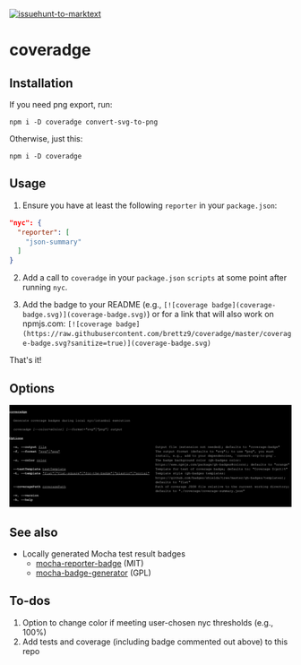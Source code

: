 <!--
[![coverage badge](https://raw.githubusercontent.com/brettz9/coveradge/master/coverage-badge.svg?sanitize=true)](coverage-badge.svg)
-->

[![issuehunt-to-marktext](https://issuehunt.io/static/embed/issuehunt-button-v1.svg)](https://issuehunt.io/r/brettz9/coveradge)

# coveradge

## Installation

If you need png export, run:

```
npm i -D coveradge convert-svg-to-png
```

Otherwise, just this:

```
npm i -D coveradge
```

## Usage

1. Ensure you have at least the following `reporter` in your `package.json`:

```json
"nyc": {
  "reporter": [
    "json-summary"
  ]
}
```

2. Add a call to `coveradge` in your `package.json` `scripts` at some point
    after running `nyc`.

3. Add the badge to your README (e.g., `[![coverage badge](coverage-badge.svg)](coverage-badge.svg)`) or for a link that will also work on npmjs.com: `[![coverage badge](https://raw.githubusercontent.com/brettz9/coveradge/master/coverage-badge.svg?sanitize=true)](coverage-badge.svg)`

That's it!

## Options

[![CLI instructions](cli.svg)](cli.svg)

## See also

- Locally generated Mocha test result badges
  - [mocha-reporter-badge](https://github.com/albanm/mocha-reporter-badge) (MIT)
  - [mocha-badge-generator](https://github.com/ianpogi5/mocha-badge-generator) (GPL)

## To-dos

1. Option to change color if meeting user-chosen nyc thresholds (e.g., 100%)
1. Add tests and coverage (including badge commented out above) to this repo
